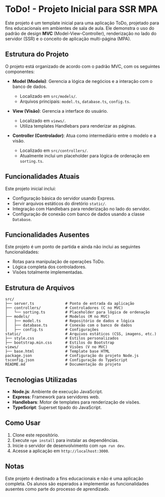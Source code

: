 # ToDo! - Projeto Inicial para SSR MPA

Este projeto é um template inicial para uma aplicação ToDo, projetado para fins educacionais em ambientes de sala de aula. Ele demonstra o uso do padrão de design **MVC** (Model-View-Controller), renderização no lado do servidor (SSR) e o conceito de aplicação multi-página (MPA).

## Estrutura do Projeto

O projeto está organizado de acordo com o padrão MVC, com os seguintes componentes:

- **Model (Modelo)**: Gerencia a lógica de negócios e a interação com o banco de dados.
  - Localizado em `src/models/`.
  - Arquivos principais: `model.ts`, `database.ts`, `config.ts`.

- **View (Visão)**: Gerencia a interface do usuário.
  - Localizado em `views/`.
  - Utiliza templates Handlebars para renderizar as páginas.

- **Controller (Controlador)**: Atua como intermediário entre o modelo e a visão.
  - Localizado em `src/controllers/`.
  - Atualmente inclui um placeholder para lógica de ordenação em `sorting.ts`.

## Funcionalidades Atuais

Este projeto inicial inclui:

- Configuração básica do servidor usando Express.
- Servir arquivos estáticos do diretório `static/`.
- Integração com Handlebars para renderização no lado do servidor.
- Configuração de conexão com banco de dados usando a classe `Database`.

## Funcionalidades Ausentes

Este projeto é um ponto de partida e ainda não inclui as seguintes funcionalidades:

- Rotas para manipulação de operações ToDo.
- Lógica completa dos controladores.
- Visões totalmente implementadas.

## Estrutura de Arquivos

```plaintext
src/
├── server.ts              # Ponto de entrada da aplicação
├── controllers/           # Controladores (C no MVC)
│   └── sorting.ts         # Placeholder para lógica de ordenação
├── models/                # Modelos (M no MVC)
│   ├── model.ts           # Repositório de dados e lógica
│   ├── database.ts        # Conexão com o banco de dados
│   ├── config.ts          # Configurações
static/                    # Arquivos estáticos (CSS, imagens, etc.)
├── style.css              # Estilos personalizados
├── bootstrap.min.css      # Estilos do Bootstrap
views/                     # Visões (V no MVC)
├── base.html              # Template base HTML
package.json               # Configuração do projeto Node.js
tsconfig.json              # Configuração do TypeScript
README.md                  # Documentação do projeto
```

## Tecnologias Utilizadas

- **Node.js**: Ambiente de execução JavaScript.
- **Express**: Framework para servidores web.
- **Handlebars**: Motor de templates para renderização de visões.
- **TypeScript**: Superset tipado do JavaScript.

## Como Usar

1. Clone este repositório.
2. Execute `npm install` para instalar as dependências.
3. Inicie o servidor de desenvolvimento com `npm run dev`.
4. Acesse a aplicação em `http://localhost:3000`.

## Notas

Este projeto é destinado a fins educacionais e não é uma aplicação completa. Os alunos são esperados a implementar as funcionalidades ausentes como parte do processo de aprendizado.


